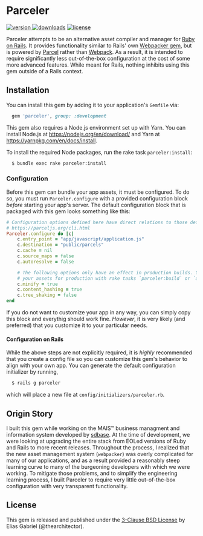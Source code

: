 # Parceler
[![version](https://img.shields.io/gem/v/parceler.svg?label=version&style=flat-square)
![downloads](https://img.shields.io/gem/dv/parceler/stable.svg?label=downloads&style=flat-square)](https://rubygems.org/gems/parceler)
[![license](https://img.shields.io/github/license/thearchitectoR/parceler.svg?style=flat-square)](/LICENSE)

Parceler attempts to be an alternative asset compiler and manager for [Ruby on Rails](https://rubyonrails.org/). It provides functionality similar to Rails' own [Webpacker gem](https://github.com/rails/webpacker), but is powered by [Parcel](https://parceljs.org/) rather than [Webpack](https://webpack.js.org/). As a result, it is intended to require significantly less out-of-the-box configuration at the cost of some more advanced features. While meant for Rails, nothing inhibits using this gem outside of a Rails context.

## Installation
You can install this gem by adding it to your application's `Gemfile` via:

```ruby
  gem 'parceler', group: :development
```

This gem also requires a Node.js environment set up with Yarn. You can install Node.js at https://nodejs.org/en/download/ and Yarn at https://yarnpkg.com/en/docs/install.

To install the required Node packages, run the rake task `parceler:install`:

```sh
  $ bundle exec rake parceler:install
```

### Configuration
Before this gem can bundle your app assets, it must be configured. To do so, you must run `Parceler.configure` with a provided configuration block _before_ starting your app's server. The default configuration block that is packaged with this gem looks something like this:

```rb
# Configuration options defined here have direct relations to those defined in the official documentation.
# https://parceljs.org/cli.html
Parceler.configure do |c|
    c.entry_point = "app/javascript/application.js"
    c.destination = "public/parcels"
    c.cache = nil
    c.source_maps = false
    c.autoresolve = false

    # The following options only have an effect in production builds. You can parcel
    # your assets for production with rake tasks `parceler:build` or `assets:precompile`.
    c.minify = true
    c.content_hashing = true
    c.tree_shaking = false
end
```

If you do not want to customize your app in any way, you can simply copy this block and everythig should work fine. _However_, it is very likely (and preferred) that you customize it to your particular needs.

#### Configuration on Rails
While the above steps are not explicitly required, it is _highly_ recommended that you create a config file so you can customize this gem's behavior to align with your own app. You can generate the default configuration initializer by running,

```sh
  $ rails g parceler
```

which will place a new file at `config/initializers/parceler.rb`.

## Origin Story
I built this gem while working on the MAIS™ business managment and information system developed by [sdbase](sdbase.com). At the time of development, we were looking at upgrading the entire stack from EOLed versions of Ruby and Rails to more recent releases. Throughout the process, I realized that the new asset management system (`webpacker`) was overly complicated for many of our applications, and as a result provided a reasonably steep learning curve to many of the burgeoning developers with which we were working. To mitigate those problems, and to simplify the engineering learning process, I built Parceler to require very little out-of-the-box configuration with very transparent functionality.

## License
This gem is released and published under the [3-Clause BSD License](https://opensource.org/licenses/BSD-3-Clause) by Elias Gabriel (@thearchitector).

